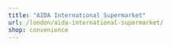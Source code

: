 ```yaml
---
title: "AIDA International Supermarket"
url: /london/aida-international-supermarket/
shop: convenience
---
```

